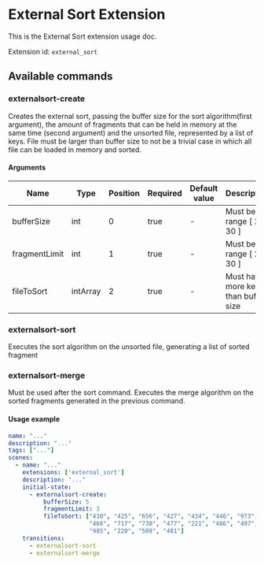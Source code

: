 # External Sort Extension

This is the External Sort extension usage doc.

Extension id: `external_sort`

## Available commands

### externalsort-create

Creates the external sort, passing the buffer size for the sort algorithm(first argument), the amount of fragments that can be held in memory at the same time (second argument) and the unsorted file, represented
by a list of keys. File must be larger than buffer size to not be a trivial case in which all file can be loaded in memory
and sorted.

#### Arguments

| Name          | Type     | Position | Required | Default value | Description                          |
|---------------|----------|----------|----------|---------------|--------------------------------------|
| bufferSize    | int      | 0        | true     | -             | Must be in range [ 2, 30 ]           |
| fragmentLimit | int      | 1        | true     | -             | Must be in range [ 2, 30 ]           |
| fileToSort    | intArray | 2        | true     | -             | Must have more keys than buffer size |

### externalsort-sort
Executes the sort algorithm on the unsorted file, generating a list of sorted fragment

### externalsort-merge
Must be used after the sort command. Executes the merge algorithm on the sorted fragments generated in the previous command.

#### Usage example

```yaml
name: "..."
description: "..."
tags: ["..."]
scenes:
  - name: "..."
    extensions: ['external_sort']
    description: "..."
    initial-state:
      - externalsort-create:
          bufferSize: 5
          fragmentLimit: 3
          fileToSort: ["410", "425", "656", "427", "434", "446", "973", "264", "453",
                       "466", "717", "738", "477", "221", "486", "497", "503", "62",
                       "985", "220", "508", "481"]
    transitions:
      - externalsort-sort
      - externalsort-merge
```